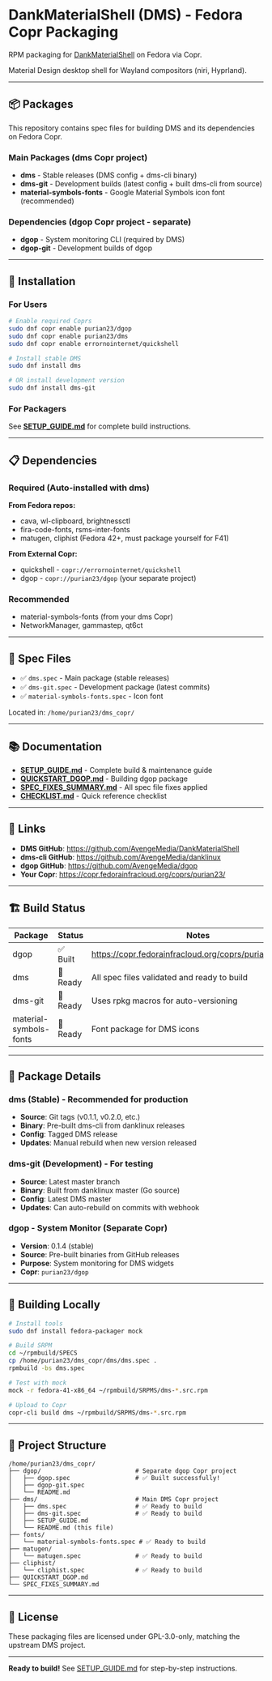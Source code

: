 # DankMaterialShell (DMS) - Fedora Copr Packaging

RPM packaging for [DankMaterialShell](https://github.com/AvengeMedia/DankMaterialShell) on Fedora via Copr.

Material Design desktop shell for Wayland compositors (niri, Hyprland).

---

## 📦 Packages

This repository contains spec files for building DMS and its dependencies on Fedora Copr.

### Main Packages (dms Copr project)

- **dms** - Stable releases (DMS config + dms-cli binary)
- **dms-git** - Development builds (latest config + built dms-cli from source)
- **material-symbols-fonts** - Google Material Symbols icon font (recommended)

### Dependencies (dgop Copr project - separate)

- **dgop** - System monitoring CLI (required by DMS)
- **dgop-git** - Development builds of dgop

---

## 🚀 Installation

### For Users

```bash
# Enable required Coprs
sudo dnf copr enable purian23/dgop
sudo dnf copr enable purian23/dms
sudo dnf copr enable errornointernet/quickshell

# Install stable DMS
sudo dnf install dms

# OR install development version
sudo dnf install dms-git
```

### For Packagers

See **[SETUP_GUIDE.md](SETUP_GUIDE.md)** for complete build instructions.

---

## 📋 Dependencies

### Required (Auto-installed with dms)

**From Fedora repos:**
- cava, wl-clipboard, brightnessctl
- fira-code-fonts, rsms-inter-fonts
- matugen, cliphist (Fedora 42+, must package yourself for F41)

**From External Copr:**
- quickshell - `copr://errornointernet/quickshell`
- dgop - `copr://purian23/dgop` (your separate project)

### Recommended
- material-symbols-fonts (from your dms Copr)
- NetworkManager, gammastep, qt6ct

---

## 📁 Spec Files

- ✅ `dms.spec` - Main package (stable releases)
- ✅ `dms-git.spec` - Development package (latest commits)
- ✅ `material-symbols-fonts.spec` - Icon font

Located in: `/home/purian23/dms_copr/`

---

## 📚 Documentation

- **[SETUP_GUIDE.md](SETUP_GUIDE.md)** - Complete build & maintenance guide
- **[QUICKSTART_DGOP.md](../QUICKSTART_DGOP.md)** - Building dgop package
- **[SPEC_FIXES_SUMMARY.md](../SPEC_FIXES_SUMMARY.md)** - All spec file fixes applied
- **[CHECKLIST.md](CHECKLIST.md)** - Quick reference checklist

---

## 🔗 Links

- **DMS GitHub**: https://github.com/AvengeMedia/DankMaterialShell
- **dms-cli GitHub**: https://github.com/AvengeMedia/danklinux
- **dgop GitHub**: https://github.com/AvengeMedia/dgop
- **Your Copr**: https://copr.fedorainfracloud.org/coprs/purian23/

---

## 🏗️ Build Status

| Package | Status | Notes |
|---------|--------|-------|
| dgop | ✅ Built | https://copr.fedorainfracloud.org/coprs/purian23/dgop/ |
| dms | 🔨 Ready | All spec files validated and ready to build |
| dms-git | 🔨 Ready | Uses rpkg macros for auto-versioning |
| material-symbols-fonts | 🔨 Ready | Font package for DMS icons |

---

## 📝 Package Details

### dms (Stable) - Recommended for production

- **Source**: Git tags (v0.1.1, v0.2.0, etc.)
- **Binary**: Pre-built dms-cli from danklinux releases
- **Config**: Tagged DMS release
- **Updates**: Manual rebuild when new version released

### dms-git (Development) - For testing

- **Source**: Latest master branch
- **Binary**: Built from danklinux master (Go source)
- **Config**: Latest DMS master
- **Updates**: Can auto-rebuild on commits with webhook

### dgop - System Monitor (Separate Copr)

- **Version**: 0.1.4 (stable)
- **Source**: Pre-built binaries from GitHub releases
- **Purpose**: System monitoring for DMS widgets
- **Copr**: `purian23/dgop`

---

## 🔧 Building Locally

```bash
# Install tools
sudo dnf install fedora-packager mock

# Build SRPM
cd ~/rpmbuild/SPECS
cp /home/purian23/dms_copr/dms/dms.spec .
rpmbuild -bs dms.spec

# Test with mock
mock -r fedora-41-x86_64 ~/rpmbuild/SRPMS/dms-*.src.rpm

# Upload to Copr
copr-cli build dms ~/rpmbuild/SRPMS/dms-*.src.rpm
```

---

## 🎯 Project Structure

```
/home/purian23/dms_copr/
├── dgop/                          # Separate dgop Copr project
│   ├── dgop.spec                  # ✅ Built successfully!
│   ├── dgop-git.spec
│   └── README.md
├── dms/                           # Main DMS Copr project
│   ├── dms.spec                   # ✅ Ready to build
│   ├── dms-git.spec               # ✅ Ready to build
│   ├── SETUP_GUIDE.md
│   └── README.md (this file)
├── fonts/
│   └── material-symbols-fonts.spec # ✅ Ready to build
├── matugen/
│   └── matugen.spec               # ✅ Ready to build
├── cliphist/
│   └── cliphist.spec              # ✅ Ready to build
├── QUICKSTART_DGOP.md
└── SPEC_FIXES_SUMMARY.md
```

---

## 📄 License

These packaging files are licensed under GPL-3.0-only, matching the upstream DMS project.

---

**Ready to build!** See [SETUP_GUIDE.md](SETUP_GUIDE.md) for step-by-step instructions.
